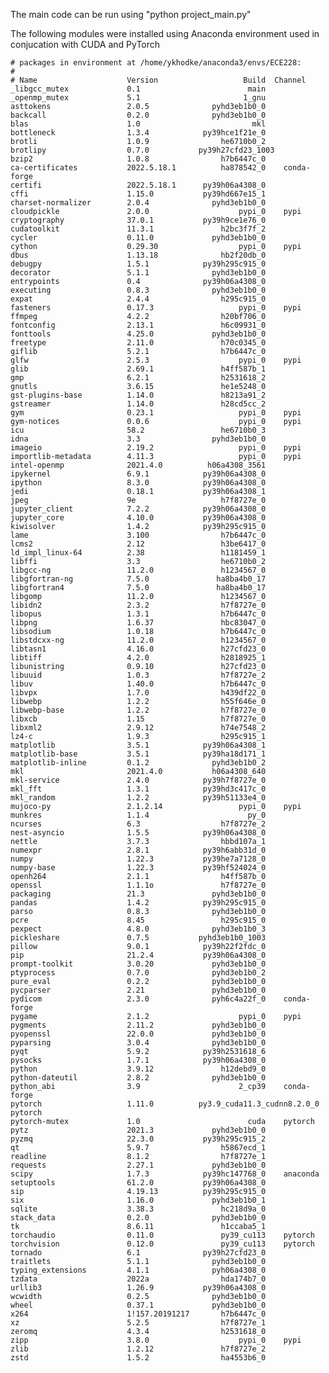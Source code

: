 The  main code can be run using "python project_main.py" 

The following modules were installed using Anaconda environment used in conjucation with CUDA and PyTorch

    # packages in environment at /home/ykhodke/anaconda3/envs/ECE228:
    #
    # Name                    Version                   Build  Channel
    _libgcc_mutex             0.1                        main  
    _openmp_mutex             5.1                       1_gnu  
    asttokens                 2.0.5              pyhd3eb1b0_0  
    backcall                  0.2.0              pyhd3eb1b0_0  
    blas                      1.0                         mkl  
    bottleneck                1.3.4            py39hce1f21e_0  
    brotli                    1.0.9                he6710b0_2  
    brotlipy                  0.7.0           py39h27cfd23_1003  
    bzip2                     1.0.8                h7b6447c_0  
    ca-certificates           2022.5.18.1          ha878542_0    conda-forge
    certifi                   2022.5.18.1      py39h06a4308_0  
    cffi                      1.15.0           py39hd667e15_1  
    charset-normalizer        2.0.4              pyhd3eb1b0_0  
    cloudpickle               2.0.0                    pypi_0    pypi
    cryptography              37.0.1           py39h9ce1e76_0  
    cudatoolkit               11.3.1               h2bc3f7f_2  
    cycler                    0.11.0             pyhd3eb1b0_0  
    cython                    0.29.30                  pypi_0    pypi
    dbus                      1.13.18              hb2f20db_0  
    debugpy                   1.5.1            py39h295c915_0  
    decorator                 5.1.1              pyhd3eb1b0_0  
    entrypoints               0.4              py39h06a4308_0  
    executing                 0.8.3              pyhd3eb1b0_0  
    expat                     2.4.4                h295c915_0  
    fasteners                 0.17.3                   pypi_0    pypi
    ffmpeg                    4.2.2                h20bf706_0  
    fontconfig                2.13.1               h6c09931_0  
    fonttools                 4.25.0             pyhd3eb1b0_0  
    freetype                  2.11.0               h70c0345_0  
    giflib                    5.2.1                h7b6447c_0  
    glfw                      2.5.3                    pypi_0    pypi
    glib                      2.69.1               h4ff587b_1  
    gmp                       6.2.1                h2531618_2  
    gnutls                    3.6.15               he1e5248_0  
    gst-plugins-base          1.14.0               h8213a91_2  
    gstreamer                 1.14.0               h28cd5cc_2  
    gym                       0.23.1                   pypi_0    pypi
    gym-notices               0.0.6                    pypi_0    pypi
    icu                       58.2                 he6710b0_3  
    idna                      3.3                pyhd3eb1b0_0  
    imageio                   2.19.2                   pypi_0    pypi
    importlib-metadata        4.11.3                   pypi_0    pypi
    intel-openmp              2021.4.0          h06a4308_3561  
    ipykernel                 6.9.1            py39h06a4308_0  
    ipython                   8.3.0            py39h06a4308_0  
    jedi                      0.18.1           py39h06a4308_1  
    jpeg                      9e                   h7f8727e_0  
    jupyter_client            7.2.2            py39h06a4308_0  
    jupyter_core              4.10.0           py39h06a4308_0  
    kiwisolver                1.4.2            py39h295c915_0  
    lame                      3.100                h7b6447c_0  
    lcms2                     2.12                 h3be6417_0  
    ld_impl_linux-64          2.38                 h1181459_1  
    libffi                    3.3                  he6710b0_2  
    libgcc-ng                 11.2.0               h1234567_0  
    libgfortran-ng            7.5.0               ha8ba4b0_17  
    libgfortran4              7.5.0               ha8ba4b0_17  
    libgomp                   11.2.0               h1234567_0  
    libidn2                   2.3.2                h7f8727e_0  
    libopus                   1.3.1                h7b6447c_0  
    libpng                    1.6.37               hbc83047_0  
    libsodium                 1.0.18               h7b6447c_0  
    libstdcxx-ng              11.2.0               h1234567_0  
    libtasn1                  4.16.0               h27cfd23_0  
    libtiff                   4.2.0                h2818925_1  
    libunistring              0.9.10               h27cfd23_0  
    libuuid                   1.0.3                h7f8727e_2  
    libuv                     1.40.0               h7b6447c_0  
    libvpx                    1.7.0                h439df22_0  
    libwebp                   1.2.2                h55f646e_0  
    libwebp-base              1.2.2                h7f8727e_0  
    libxcb                    1.15                 h7f8727e_0  
    libxml2                   2.9.12               h74e7548_2  
    lz4-c                     1.9.3                h295c915_1  
    matplotlib                3.5.1            py39h06a4308_1  
    matplotlib-base           3.5.1            py39ha18d171_1  
    matplotlib-inline         0.1.2              pyhd3eb1b0_2  
    mkl                       2021.4.0           h06a4308_640  
    mkl-service               2.4.0            py39h7f8727e_0  
    mkl_fft                   1.3.1            py39hd3c417c_0  
    mkl_random                1.2.2            py39h51133e4_0  
    mujoco-py                 2.1.2.14                 pypi_0    pypi
    munkres                   1.1.4                      py_0  
    ncurses                   6.3                  h7f8727e_2  
    nest-asyncio              1.5.5            py39h06a4308_0  
    nettle                    3.7.3                hbbd107a_1  
    numexpr                   2.8.1            py39h6abb31d_0  
    numpy                     1.22.3           py39he7a7128_0  
    numpy-base                1.22.3           py39hf524024_0  
    openh264                  2.1.1                h4ff587b_0  
    openssl                   1.1.1o               h7f8727e_0  
    packaging                 21.3               pyhd3eb1b0_0  
    pandas                    1.4.2            py39h295c915_0  
    parso                     0.8.3              pyhd3eb1b0_0  
    pcre                      8.45                 h295c915_0  
    pexpect                   4.8.0              pyhd3eb1b0_3  
    pickleshare               0.7.5           pyhd3eb1b0_1003  
    pillow                    9.0.1            py39h22f2fdc_0  
    pip                       21.2.4           py39h06a4308_0  
    prompt-toolkit            3.0.20             pyhd3eb1b0_0  
    ptyprocess                0.7.0              pyhd3eb1b0_2  
    pure_eval                 0.2.2              pyhd3eb1b0_0  
    pycparser                 2.21               pyhd3eb1b0_0  
    pydicom                   2.3.0              pyh6c4a22f_0    conda-forge
    pygame                    2.1.2                    pypi_0    pypi
    pygments                  2.11.2             pyhd3eb1b0_0  
    pyopenssl                 22.0.0             pyhd3eb1b0_0  
    pyparsing                 3.0.4              pyhd3eb1b0_0  
    pyqt                      5.9.2            py39h2531618_6  
    pysocks                   1.7.1            py39h06a4308_0  
    python                    3.9.12               h12debd9_0  
    python-dateutil           2.8.2              pyhd3eb1b0_0  
    python_abi                3.9                      2_cp39    conda-forge
    pytorch                   1.11.0          py3.9_cuda11.3_cudnn8.2.0_0    pytorch
    pytorch-mutex             1.0                        cuda    pytorch
    pytz                      2021.3             pyhd3eb1b0_0  
    pyzmq                     22.3.0           py39h295c915_2  
    qt                        5.9.7                h5867ecd_1  
    readline                  8.1.2                h7f8727e_1  
    requests                  2.27.1             pyhd3eb1b0_0  
    scipy                     1.7.3            py39hc147768_0    anaconda
    setuptools                61.2.0           py39h06a4308_0  
    sip                       4.19.13          py39h295c915_0  
    six                       1.16.0             pyhd3eb1b0_1  
    sqlite                    3.38.3               hc218d9a_0  
    stack_data                0.2.0              pyhd3eb1b0_0  
    tk                        8.6.11               h1ccaba5_1  
    torchaudio                0.11.0               py39_cu113    pytorch
    torchvision               0.12.0               py39_cu113    pytorch
    tornado                   6.1              py39h27cfd23_0  
    traitlets                 5.1.1              pyhd3eb1b0_0  
    typing_extensions         4.1.1              pyh06a4308_0  
    tzdata                    2022a                hda174b7_0  
    urllib3                   1.26.9           py39h06a4308_0  
    wcwidth                   0.2.5              pyhd3eb1b0_0  
    wheel                     0.37.1             pyhd3eb1b0_0  
    x264                      1!157.20191217       h7b6447c_0  
    xz                        5.2.5                h7f8727e_1  
    zeromq                    4.3.4                h2531618_0  
    zipp                      3.8.0                    pypi_0    pypi
    zlib                      1.2.12               h7f8727e_2  
    zstd                      1.5.2                ha4553b6_0  

